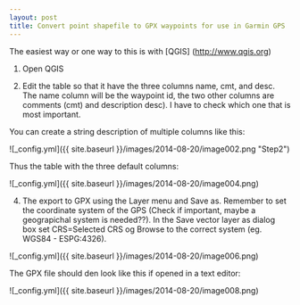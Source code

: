 ```yaml
---
layout: post
title: Convert point shapefile to GPX waypoints for use in Garmin GPS
---
```


The easiest way or one way to this is with [QGIS] (http://www.qgis.org)

1) Open QGIS

2) Edit the table so that it have the three columns name, cmt, and desc. The name column will be the waypoint id, the two other columns are comments (cmt) and description desc). I have to check which one that is most important.

You can create a string description of multiple columns like this:


![_config.yml]({{ site.baseurl }}/images/2014-08-20/image002.png "Step2")

Thus the table with the three default columns:


![_config.yml]({{ site.baseurl }}/images/2014-08-20/image004.png)

4) The export to GPX using the Layer menu and Save as. Remember to set the coordinate system of the GPS (Check if important, maybe a geograpichal system is needed??). In the Save vector layer as dialog box set CRS=Selected CRS og Browse to the correct system (eg. WGS84 -  ESPG:4326).


![_config.yml]({{ site.baseurl }}/images/2014-08-20/image006.png)

The GPX file should den look like this if opened in a text editor:

![_config.yml]({{ site.baseurl }}/images/2014-08-20/image008.png)